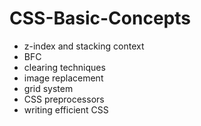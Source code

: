 # CSS-Basic-Concepts
- z-index and stacking context
- BFC
- clearing techniques
- image replacement
- grid system
- CSS preprocessors
- writing efficient CSS
